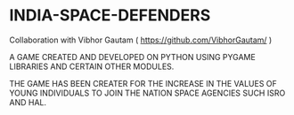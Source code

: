 # INDIA-SPACE-DEFENDERS

Collaboration with Vibhor Gautam ( https://github.com/VibhorGautam/ )

A GAME CREATED AND DEVELOPED ON PYTHON USING PYGAME LIBRARIES AND CERTAIN OTHER MODULES.


THE GAME HAS BEEN CREATER FOR THE INCREASE IN THE VALUES OF YOUNG INDIVIDUALS TO JOIN THE NATION SPACE AGENCIES SUCH ISRO AND HAL.

